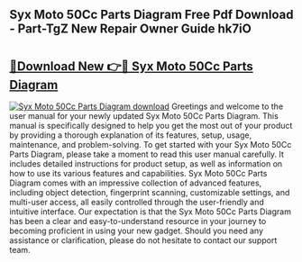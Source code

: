 ## Syx Moto 50Cc Parts Diagram Free Pdf Download - Part-TgZ New Repair Owner Guide hk7iO

# <h2><a href="http://dfnop1b.blite.top/?on=Syx+Moto+50Cc+Parts+Diagram">🔗Download New 👉🔴 Syx Moto 50Cc Parts Diagram</a></h2>

[![Syx Moto 50Cc Parts Diagram download](https://i.imgur.com/lujVjoI.png)](http://dfnop1b.blite.top/?on=Syx+Moto+50Cc+Parts+Diagram)
Greetings and welcome to the user manual for your newly updated Syx Moto 50Cc Parts Diagram. This manual is specifically designed to help you get the most out of your product by providing a thorough explanation of its features, setup, usage, maintenance, and problem-solving. To get started with your Syx Moto 50Cc Parts Diagram, please take a moment to read this user manual carefully. It includes detailed instructions for product setup, as well as information on how to use its various features and capabilities. Syx Moto 50Cc Parts Diagram comes with an impressive collection of advanced features, including object detection, fingerprint scanning, customizable settings, and multi-user access, all easily controlled through the user-friendly and intuitive interface. Our expectation is that the Syx Moto 50Cc Parts Diagram has been a clear and easy-to-understand resource in your journey to becoming proficient in using your new gadget. Should you need any assistance or clarification, please do not hesitate to contact our support team.
